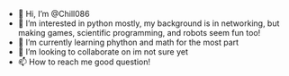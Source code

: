 - 👋 Hi, I’m @Chill086
- 👀 I’m interested in python mostly, my background is in networking, but making games, scientific programming, and robots seem fun too!
- 🌱 I’m currently learning phython and math for the most part
- 💞️ I’m looking to collaborate on im not sure yet
- 📫 How to reach me good question!

<!---
Chill086/Chill086 is a ✨ special ✨ repository because its `README.md` (this file) appears on your GitHub profile.
You can click the Preview link to take a look at your changes.
--->
